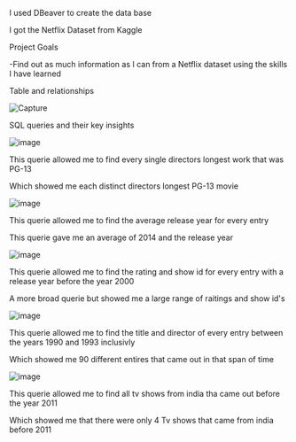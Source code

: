 I used DBeaver to create the data base

I got the Netflix Dataset from Kaggle

Project Goals

-Find out as much information as I can from a Netflix dataset using the skills I have learned 

Table and relationships

![Capture](https://github.com/user-attachments/assets/579702d6-4498-4e5b-911f-7f403e344fe5)

SQL queries and their key insights

![image](https://github.com/user-attachments/assets/fea56b5b-48a7-4559-9a53-c43befe8b41a)

This querie allowed me to find every single directors longest work that was PG-13

Which showed me each distinct directors longest PG-13 movie

![image](https://github.com/user-attachments/assets/118599ad-e9d7-41ee-9627-46e8ba1dd1c6)

This querie allowed me to find the average release year for every entry

This querie gave me an average of 2014 and the release year

![image](https://github.com/user-attachments/assets/92af35bd-a6ea-4843-95db-d1920c9aac94)

This querie allowed me to find the rating and show id for every entry with a release year before the year 2000

A more broad querie but showed me a large range of raitings and show id's

![image](https://github.com/user-attachments/assets/0acf25bc-ccf8-40d7-a5e9-1323d5490f04)

This querie allowed me to find the title and director of every entry between the years 1990 and 1993 inclusivly 

Which showed me 90 different entires that came out in that span of time

![image](https://github.com/user-attachments/assets/853da16a-179e-4ae6-a733-ada12fef2ff0)

This querie allowed me to find all tv shows from india tha came out before the year 2011

Which showed me that there were only 4 Tv shows that came from india before 2011

